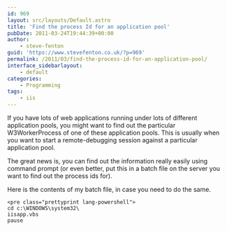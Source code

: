 ```yaml
---
id: 969
layout: src/layouts/Default.astro
title: 'Find the process Id for an application pool'
pubDate: 2011-03-24T19:44:39+00:00
author:
    - steve-fenton
guid: 'https://www.stevefenton.co.uk/?p=969'
permalink: /2011/03/find-the-process-id-for-an-application-pool/
interface_sidebarlayout:
    - default
categories:
    - Programming
tags:
    - iis
---
```


If you have lots of web applications running under lots of different application pools, you might want to find out the particular W3WorkerProcess of one of these application pools. This is usually when you want to start a remote-debugging session against a particular application pool.

The great news is, you can find out the information really easily using command prompt (or even better, put this in a batch file on the server you want to find out the process ids for).

Here is the contents of my batch file, in case you need to do the same.

```
<pre class="prettyprint lang-powershell">
cd c:\WINDOWS\system32\
iisapp.vbs
pause
```